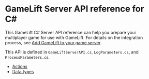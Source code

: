 # GameLift Server API reference for C\#<a name="integration-server-sdk-csharp-ref"></a>

This GameLift C\# Server API reference can help you prepare your multiplayer game for use with GameLift\. For details on the integration process, see [Add GameLift to your game server](gamelift-sdk-server-api.md)\.

This API is defined in `GameLiftServerAPI.cs`, `LogParameters.cs`, and `ProcessParameters.cs`\.
+ [Actions](integration-server-sdk-csharp-ref-actions.md)
+ [Data types](integration-server-sdk-csharp-ref-datatypes.md)